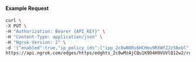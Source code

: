 <!-- Code generated for API Clients. DO NOT EDIT. -->

#### Example Request

```bash
curl \
-X PUT \
-H "Authorization: Bearer {API_KEY}" \
-H "Content-Type: application/json" \
-H "Ngrok-Version: 2" \
-d '{"enabled":true,"ip_policy_ids":["ipp_2c8wN0Rs6HCHeu9RXWfZJz58ebl","ipp_2c8wN1Q9UUAAxVz58fV0y3nZwGl"]}' \
https://api.ngrok.com/edges/https/edghts_2c8wMzAjCQu1K9D4H9VUVlQ12w2/routes/edghtsrt_2c8wMylqL10EVZAydYtiPNONFfR/ip_restriction
```
